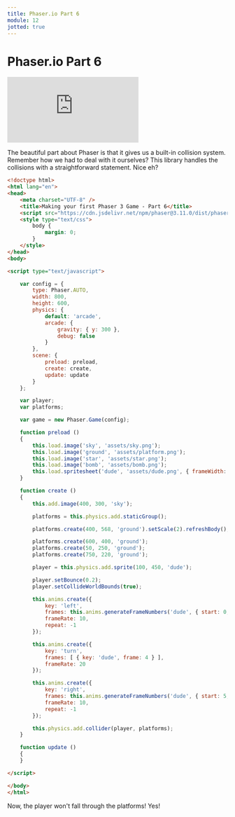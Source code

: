 ```yaml
---
title: Phaser.io Part 6
module: 12
jotted: true
---
```


# Phaser.io Part 6

<div class="embed-responsive embed-responsive-16by9"><iframe class="embed-responsive-item" src="https://www.youtube.com/embed/TDep632M70M" frameborder="0" allowfullscreen></iframe></div>

The beautiful part about Phaser is that it gives us a built-in collision system.  Remember how we had to deal with it ourselves?  This library handles the collisions with a straightforward statement. Nice eh?

```html
<!doctype html> 
<html lang="en"> 
<head> 
    <meta charset="UTF-8" />
    <title>Making your first Phaser 3 Game - Part 6</title>
    <script src="https://cdn.jsdelivr.net/npm/phaser@3.11.0/dist/phaser.js"></script>
    <style type="text/css">
        body {
            margin: 0;
        }
    </style>
</head>
<body>

<script type="text/javascript">

    var config = {
        type: Phaser.AUTO,
        width: 800,
        height: 600,
        physics: {
            default: 'arcade',
            arcade: {
                gravity: { y: 300 },
                debug: false
            }
        },
        scene: {
            preload: preload,
            create: create,
            update: update
        }
    };

    var player;
    var platforms;

    var game = new Phaser.Game(config);

    function preload ()
    {
        this.load.image('sky', 'assets/sky.png');
        this.load.image('ground', 'assets/platform.png');
        this.load.image('star', 'assets/star.png');
        this.load.image('bomb', 'assets/bomb.png');
        this.load.spritesheet('dude', 'assets/dude.png', { frameWidth: 32, frameHeight: 48 });
    }

    function create ()
    {
        this.add.image(400, 300, 'sky');

        platforms = this.physics.add.staticGroup();

        platforms.create(400, 568, 'ground').setScale(2).refreshBody();

        platforms.create(600, 400, 'ground');
        platforms.create(50, 250, 'ground');
        platforms.create(750, 220, 'ground');

        player = this.physics.add.sprite(100, 450, 'dude');

        player.setBounce(0.2);
        player.setCollideWorldBounds(true);

        this.anims.create({
            key: 'left',
            frames: this.anims.generateFrameNumbers('dude', { start: 0, end: 3 }),
            frameRate: 10,
            repeat: -1
        });

        this.anims.create({
            key: 'turn',
            frames: [ { key: 'dude', frame: 4 } ],
            frameRate: 20
        });

        this.anims.create({
            key: 'right',
            frames: this.anims.generateFrameNumbers('dude', { start: 5, end: 8 }),
            frameRate: 10,
            repeat: -1
        });

        this.physics.add.collider(player, platforms);
    }

    function update ()
    {
    }

</script>

</body>
</html>
```

Now, the player won't fall through the platforms!  Yes!
